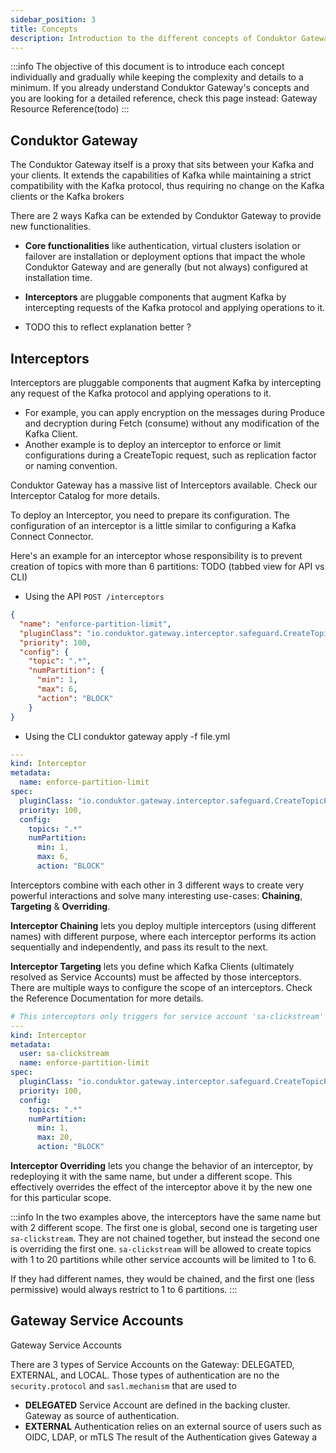```yaml
---
sidebar_position: 3
title: Concepts
description: Introduction to the different concepts of Conduktor Gateway
---
```


:::info
The objective of this document is to introduce each concept individually and gradually while keeping the complexity and details to a minimum. 
If you already understand Conduktor Gateway's concepts and you are looking for a detailed reference, check this page instead: Gateway Resource Reference(todo)
:::

## Conduktor Gateway

The Conduktor Gateway itself is a proxy that sits between your Kafka and your clients. It extends the capabilities of Kafka while maintaining a strict compatibility with the Kafka protocol, thus requiring no change on the Kafka clients or the Kafka brokers

There are 2 ways Kafka can be extended by Conduktor Gateway to provide new functionalities.
- **Core functionalities** like authentication, virtual clusters isolation or failover are installation or deployment options that impact the whole Conduktor Gateway and are generally (but not always) configured at installation time.
- **Interceptors** are pluggable components that augment Kafka by intercepting requests of the Kafka protocol and applying operations to it.

- TODO this to reflect explanation better ?

## Interceptors
Interceptors are pluggable components that augment Kafka by intercepting any request of the Kafka protocol and applying operations to it.
- For example, you can apply encryption on the messages during Produce and decryption during Fetch (consume) without any modification of the Kafka Client.
- Another example is to deploy an interceptor to enforce or limit configurations during a CreateTopic request, such as replication factor or naming convention.

Conduktor Gateway has a massive list of Interceptors available. Check our Interceptor Catalog for more details.

To deploy an Interceptor, you need to prepare its configuration. The configuration of an interceptor is a little similar to configuring a Kafka Connect Connector.

Here's an example for an interceptor whose responsibility is to prevent creation of topics with more than 6 partitions:
TODO (tabbed view for API vs CLI)
- Using the API `POST /interceptors`
````json
{
  "name": "enforce-partition-limit",
  "pluginClass": "io.conduktor.gateway.interceptor.safeguard.CreateTopicPolicyPlugin",
  "priority": 100,
  "config": {
    "topic": ".*",
    "numPartition": {
      "min": 1,
      "max": 6,
      "action": "BLOCK"
    }
}
````
- Using the CLI conduktor gateway apply -f file.yml
````yaml
---
kind: Interceptor
metadata:
  name: enforce-partition-limit
spec:
  pluginClass: "io.conduktor.gateway.interceptor.safeguard.CreateTopicPolicyPlugin",
  priority: 100,
  config:
    topics: ".*"
    numPartition:
      min: 1,
      max: 6,
      action: "BLOCK"
````

Interceptors combine with each other in 3 different ways to create very powerful interactions and solve many interesting use-cases:  **Chaining**, **Targeting** & **Overriding**.

**Interceptor Chaining** lets you deploy multiple interceptors (using different names) with different purpose, where each interceptor performs its action sequentially and independently, and pass its result to the next.

**Interceptor Targeting** lets you define which Kafka Clients (ultimately resolved as Service Accounts) must be affected by those interceptors. There are multiple ways to configure the scope of an interceptors. Check the Reference Documentation for more details.
````yaml
# This interceptors only triggers for service account 'sa-clickstream'
---
kind: Interceptor
metadata:
  user: sa-clickstream
  name: enforce-partition-limit
spec:
  pluginClass: "io.conduktor.gateway.interceptor.safeguard.CreateTopicPolicyPlugin",
  priority: 100,
  config:
    topics: ".*"
    numPartition:
      min: 1,
      max: 20,
      action: "BLOCK"
````

**Interceptor Overriding** lets you change the behavior of an interceptor, by redeploying it with the same name, but under a different scope. This effectively overrides the effect of the interceptor above it by the new one for this particular scope.

:::info
In the two examples above, the interceptors have the same name but with 2 different scope.
The first one is global, second one is targeting user `sa-clickstream`.
They are not chained together, but instead the second one is overriding the first one.
`sa-clickstream` will be allowed to create topics with 1 to 20 partitions while other service accounts will be limited to 1 to 6.

If they had different names, they would be chained, and the first one (less permissive) would always restrict to 1 to 6 partitions.
:::


## Gateway Service Accounts

Gateway Service Accounts 

There are 3 types of Service Accounts on the Gateway: DELEGATED, EXTERNAL, and LOCAL.
Those types of authentication are no the `security.protocol` and `sasl.mechanism` that are used to
- **DELEGATED** Service Account are defined in the backing cluster. Gateway as source of authentication.
- **EXTERNAL** Authentication relies on an external source of users such as OIDC, LDAP, or mTLS
The result of the Authentication gives Gateway a 